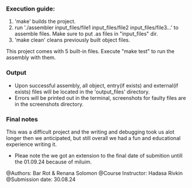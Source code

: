 ### Execution guide:

1. 'make' builds the project.
2.  run './assembler input_files/file1 input_files/file2 input_files/file3...' to assemble files. Make sure to put .as files in "input_files" dir.
3. 'make clean' cleans previously built object files.

This project comes with 5 built-in files. Execute "make test" to run the assembly with them.

### Output
- Upon successful assembly, all object, entry(if exists) and external(if exists) files will be located in the 'output_files' directory.
- Errors will be printed out in the terminal, screenshots for faulty files are in the screenshots directory.

### Final notes
This was a difficult project and the writing and debugging took us alot longer then we anticipated,
but still overall we had a fun and educational experience writing it. 

* Pleae note the we got an extension to the final date of submition untill the 01.09.24 because of miluim.

@Authors: Bar Rot & Renana Solomon
@Course Instructor: Hadasa Rivkin
@Submission date: 30.08.24